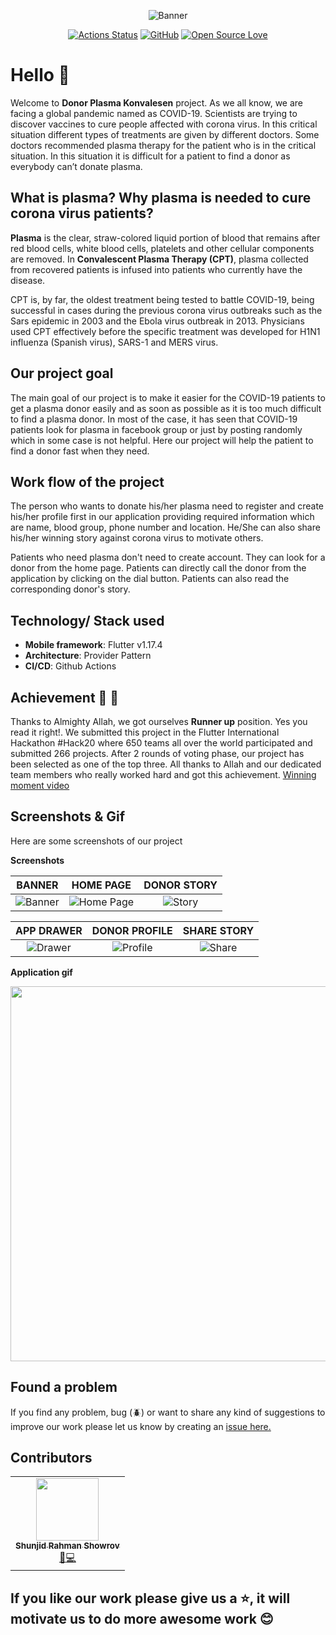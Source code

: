 
<div align="center">

![Banner](screenshots/banner.png)

[![Actions Status](https://github.com/teamtigers/donate_plasma/workflows/flutter-driver/badge.svg)](https://github.com/TeamTigers/donate_plasma/runs/816041523?check_suite_focus=true)
[![GitHub](https://img.shields.io/github/license/teamtigers/donate_plasma)](https://img.shields.io/github/license/teamtigers/donate_plasma?label=License)
[![Open Source Love](https://badges.frapsoft.com/os/v1/open-source.svg?v=103)](https://github.com/teamtigers/donate_plasma/)

</div>

# Hello :wave:

Welcome to **Donor Plasma Konvalesen** project. As we all know, we are facing a global pandemic named as COVID-19. Scientists are trying to discover vaccines to cure people affected with corona virus. In this critical situation different types of treatments are given by different doctors. Some doctors recommended plasma therapy for the patient who is in the critical situation. In this situation it is difficult for a patient to find a donor as everybody can’t donate plasma.

## What is plasma? Why plasma is needed to cure corona virus patients?

**Plasma** is the clear, straw-colored liquid portion of blood that remains after red blood cells, white blood cells, platelets and other cellular components are removed. In **Convalescent Plasma Therapy (CPT)**, plasma collected from recovered patients is infused into patients who currently have the disease.

CPT is, by far, the oldest treatment being tested to battle COVID-19, being successful in cases during the previous corona virus outbreaks such as the Sars epidemic in 2003 and the Ebola virus outbreak in 2013. Physicians used CPT effectively before the specific treatment was developed for H1N1 influenza (Spanish virus), SARS-1 and MERS virus.

## Our project goal

The main goal of our project is to make it easier for the COVID-19 patients to get a plasma donor easily and as soon as possible as it is too much difficult to find a plasma donor. In most of the case, it has seen that COVID-19 patients look for plasma in facebook group or just by posting randomly which in some case is not helpful. Here our project will help the patient to find a donor fast when they need.

## Work flow of the project

The person who wants to donate his/her plasma need to register and create his/her profile first in our application providing required information which are name, blood group, phone number and location. He/She can also share his/her winning story against corona virus to motivate others.

Patients who need plasma don't need to create account. They can look for a donor from the home page. Patients can directly call the donor from the application by clicking on the dial button. Patients can also read the corresponding donor's story.

## Technology/ Stack used

- **Mobile framework**: Flutter v1.17.4
- **Architecture**: Provider Pattern
- **CI/CD**: Github Actions

## Achievement :tada: :raised_hands:

Thanks to Almighty Allah, we got ourselves **Runner up** position. Yes you read it right!. We submitted this project in the Flutter International Hackathon #Hack20 where 650 teams all over the world participated and submitted 266 projects. After 2 rounds of voting phase, our project has been selected as one of the top three. All thanks to Allah and our dedicated team members who really worked hard and got this achievement. [Winning moment video](screenshots/video/Winning%20moment%20Video.mp4)

## Screenshots & Gif

Here are some screenshots of our project

**Screenshots**

|                    BANNER                     |                    HOME PAGE                     |                 DONOR STORY                  |
| :-------------------------------------------: | :----------------------------------------------: | :------------------------------------------: |
| ![Banner](screenshots/donate_plasma_ss_1.png) | ![Home Page](screenshots/donate_plasma_ss_2.png) | ![Story](screenshots/donate_plasma_ss_3.png) |

|                  APP DRAWER                   |                 DONOR PROFILE                  |                 SHARE STORY                  |
| :-------------------------------------------: | :--------------------------------------------: | :------------------------------------------: |
| ![Drawer](screenshots/donate_plasma_ss_4.png) | ![Profile](screenshots/donate_plasma_ss_5.png) | ![Share](screenshots/donate_plasma_ss_6.png) |

**Application gif**

<img src="screenshots/donate_plasma_teamtigers.gif" height="600" width="auto">

## Found a problem

If you find any problem, bug (:beetle:) or want to share any kind of suggestions to improve our work please let us know by creating an [issue here.](https://github.com/Andreas-Earsadn/flutter_donor_plasma_konvalesen/issues)

## Contributors

<table>
  <tr>
   <td align="center"><a href="https://facebook.com/anecdotalizard"><img src="" width="100px;" alt=""/><br /><sub><b>Shunjid Rahman Showrov</b></sub></a><br /><a href="#" title="Ideas">🤩</a><a href="#" title="Code">💻</a></td>
   
  </tr>
  </table>



## If you like our work please give us a :star:, it will motivate us to do more awesome work :blush:
